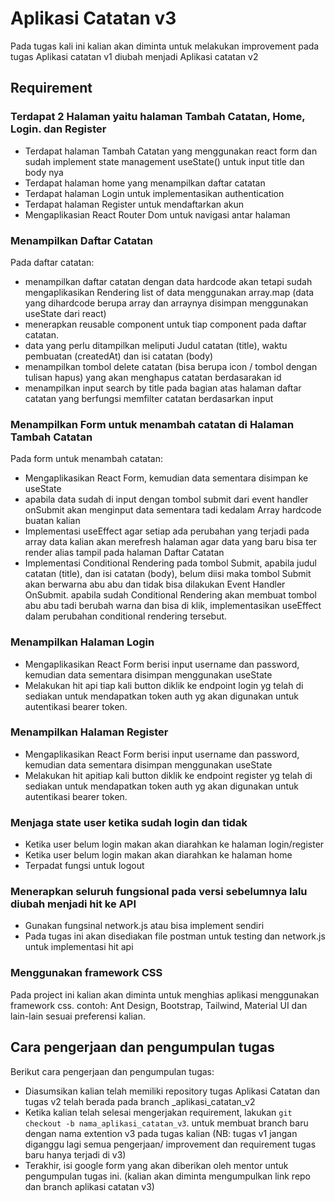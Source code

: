 # Aplikasi Catatan v3

Pada tugas kali ini kalian akan diminta untuk melakukan improvement pada tugas Aplikasi catatan v1 diubah menjadi Aplikasi catatan v2

## Requirement

### Terdapat 2 Halaman yaitu halaman Tambah Catatan, Home, Login. dan Register
- Terdapat halaman Tambah Catatan yang menggunakan react form dan sudah implement state management useState() untuk input title dan body nya
- Terdapat halaman home yang menampilkan daftar catatan
- Terdapat halaman Login untuk implementasikan authentication
- Terdapat halaman Register untuk mendaftarkan akun
- Mengaplikasian React Router Dom untuk navigasi antar halaman

### Menampilkan Daftar Catatan
Pada daftar catatan:
- menampilkan daftar catatan dengan data hardcode akan tetapi sudah mengaplikasikan Rendering list of data menggunakan array.map (data yang dihardcode berupa array dan arraynya disimpan menggunakan useState dari react)
- menerapkan reusable component untuk tiap component pada daftar catatan.
- data yang perlu ditampilkan meliputi Judul catatan (title), waktu pembuatan (createdAt) dan isi catatan (body)
- menampilkan tombol delete catatan (bisa berupa icon / tombol dengan tulisan hapus) yang akan menghapus catatan berdasarakan id
- menampilkan input search by title pada bagian atas halaman daftar catatan  yang berfungsi memfilter catatan berdasarkan input 

### Menampilkan Form untuk menambah catatan di Halaman Tambah Catatan
Pada form untuk menambah catatan: 
- Mengaplikasikan React Form, kemudian data sementara disimpan ke useState
- apabila data sudah di input dengan tombol submit dari event handler onSubmit akan menginput data sementara tadi kedalam Array hardcode buatan kalian
- Implementasi useEffect agar setiap ada perubahan yang terjadi pada array data kalian akan merefresh halaman agar data yang baru bisa ter render alias tampil pada halaman Daftar Catatan
- Implementasi Conditional Rendering pada tombol Submit, apabila judul catatan (title), dan isi catatan (body), belum diisi maka tombol Submit akan berwarna abu abu dan tidak bisa dilakukan Event Handler OnSubmit. apabila sudah Conditional Rendering akan membuat tombol abu abu tadi berubah warna dan bisa di klik, implementasikan useEffect dalam perubahan conditional rendering tersebut.

### Menampilkan Halaman Login
- Mengaplikasikan React Form berisi input username dan password, kemudian data sementara disimpan menggunakan useState
- Melakukan hit api tiap kali button diklik ke endpoint login yg telah di sediakan untuk mendapatkan token auth yg akan digunakan untuk autentikasi bearer token.
  
### Menampilkan Halaman Register
- Mengaplikasikan React Form berisi input username dan password, kemudian data sementara disimpan menggunakan useState
- Melakukan hit apitiap kali button diklik ke endpoint register yg telah di sediakan untuk mendapatkan token auth yg akan digunakan untuk autentikasi bearer token.

### Menjaga state user ketika sudah login dan tidak
- Ketika user belum login makan akan diarahkan ke halaman login/register
- Ketika user belum login makan akan diarahkan ke halaman home
- Terpadat fungsi untuk logout

### Menerapkan seluruh fungsional pada versi sebelumnya lalu diubah menjadi hit ke API
- Gunakan fungsinal network.js atau bisa implement sendiri
- Pada tugas ini akan disediakan file postman untuk testing dan network.js untuk implementasi hit api

### Menggunakan framework CSS
Pada project ini kalian akan diminta untuk menghias aplikasi menggunakan framework css.
contoh: Ant Design, Bootstrap, Tailwind, Material UI dan lain-lain sesuai preferensi kalian.

## Cara pengerjaan dan pengumpulan tugas
Berikut cara pengerjaan dan pengumpulan tugas:
- Diasumsikan kalian telah memiliki repository tugas Aplikasi Catatan dan tugas v2 telah berada pada branch <namakalian>_aplikasi_catatan_v2 
- Ketika kalian telah selesai mengerjakan requirement, lakukan `git checkout -b nama_aplikasi_catatan_v3`. untuk membuat branch baru dengan nama extention v3 pada tugas kalian (NB: tugas v1 jangan diganggu lagi semua pengerjaan/ improvement dan requirement tugas baru hanya terjadi di v3)
- Terakhir, isi google form yang akan diberikan oleh mentor untuk pengumpulan tugas ini. (kalian akan diminta mengumpulkan link repo dan branch aplikasi catatan v3)

